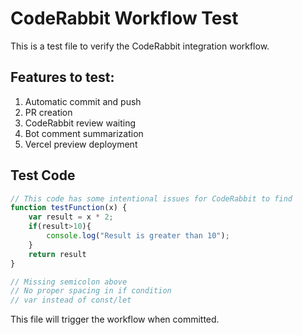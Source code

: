 # CodeRabbit Workflow Test

This is a test file to verify the CodeRabbit integration workflow.

## Features to test:

1. Automatic commit and push
2. PR creation
3. CodeRabbit review waiting
4. Bot comment summarization
5. Vercel preview deployment

## Test Code

```javascript
// This code has some intentional issues for CodeRabbit to find
function testFunction(x) {
    var result = x * 2;
    if(result>10){
        console.log("Result is greater than 10");
    }
    return result
}

// Missing semicolon above
// No proper spacing in if condition
// var instead of const/let
```

This file will trigger the workflow when committed.
